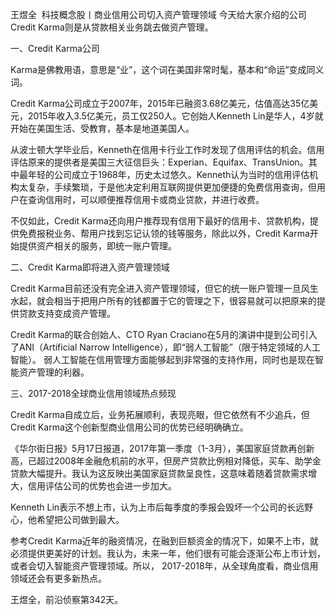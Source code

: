 王煜全  科技概念股丨商业信用公司切入资产管理领域
今天给大家介绍的公司Credit Karma则是从贷款相关业务跳去做资产管理。

一、Credit Karma公司

Karma是佛教用语，意思是“业”，这个词在美国非常时髦，基本和“命运”变成同义词。

Credit Karma公司成立于2007年，2015年已融资3.68亿美元，估值高达35亿美元，2015年收入3.5亿美元，员工仅250人。它创始人Kenneth Lin是华人，4岁就开始在美国生活、受教育，基本是地道美国人。

从波士顿大学毕业后，Kenneth在信用卡行业工作时发现了信用评估的机会。信用评估原来的提供者是美国三大征信巨头：Experian、Equifax、TransUnion。其中最年轻的公司成立于1968年，历史太过悠久。Kenneth认为当时的信用评估机构太复杂，手续繁琐，于是他决定利用互联网提供更加便捷的免费信用查询，但用户在查询信用时，可以顺便推荐信用卡或商业贷款，并进行收费。

不仅如此，Credit Karma还向用户推荐现有信用下最好的信用卡、贷款机构，提供免费报税业务、帮用户找到忘记认领的钱等服务，除此以外，Credit Karma开始提供资产相关的服务，即统一账户管理。

二、Credit Karma即将进入资产管理领域

Credit Karma目前还没有完全进入资产管理领域，但它的统一账户管理一旦风生水起，就会相当于把用户所有的钱都置于它的管理之下，很容易就可以把原来的提供贷款支持变成资产管理。

Credit Karma的联合创始人、CTO Ryan Craciano在5月的演讲中提到公司引入了ANI（Artificial Narrow Intelligence），即“弱人工智能”（限于特定领域的人工智能）。 弱人工智能在信用管理方面能够起到非常强的支持作用，同时也是现在智能资产管理的利器。

三、2017-2018全球商业信用领域热点频现

Credit Karma自成立后，业务拓展顺利，表现亮眼，但它依然有不少追兵，但Credit Karma这个创新型商业信用公司的优势已经明确确立。

《华尔街日报》5月17日报道，2017年第一季度（1-3月），美国家庭贷款再创新高，已超过2008年金融危机前的水平，但房产贷款比例相对降低，买车、助学金贷款大幅提升。我认为这反映出美国家庭贷款呈良性，这意味着随着贷款需求增大，信用评估公司的优势也会进一步加大。

Kenneth Lin表示不想上市，认为上市后每季度的季报会毁坏一个公司的长远野心，他希望把公司做到最大。

参考Credit Karma近年的融资情况，在融到巨额资金的情况下，如果不上市，就必须提供更美好的计划。我认为，未来一年，他们很有可能会逐渐公布上市计划，或者会切入智能资产管理领域。所以， 2017-2018年，从全球角度看，商业信用领域还会有更多新热点。

王煜全，前沿侦察第342天。
